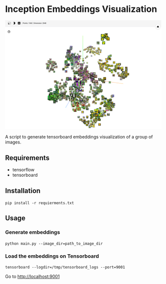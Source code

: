 # Inception Embeddings Visualization

![alt text](screen.png)

A script to generate tensorboard embeddings visualization of a group of images.

## Requirements

* tensorflow
* tensorboard

## Installation

`pip install -r requierments.txt`

## Usage

### Generate embeddings

`python main.py --image_dir=path_to_image_dir`

### Load the embeddings on Tensorboard

`tensorboard --logdir=/tmp/tensorboard_logs --port=9001`

Go to [http://localhost:9001](http://localhost:9001)
